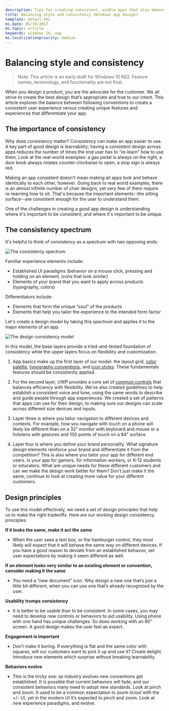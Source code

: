 ```yaml
---
description: Tips for creating consistent, usable apps that also demonstrate originality and creativity.
title: Balancing style and consistency (Windows app design)
template: detail.hbs
ms.date: 05/19/2017
ms.topic: article
keywords: windows 10, uwp
ms.localizationpriority: medium
---
```

# Balancing style and consistency

 

> Note: This article is an early draft for Windows 10 RS2. Feature names, terminology, and functionality are not final.

When you design a product, you are the advocate for the customer. We all strive to create the best design that’s appropriate and true to our intent. This article explores the balance between following conventions to create a consistent user experience versus creating unique features and experiences that differentiate your app. 

 
## The importance of consistency
Why does consistency matter? Consistency can make an app easier to use. A key part of good design is learnability; having a consistent design across apps reduces the number of times the end user has to “re-learn” how to use them. Look at the real-world examples: a gas pedal is always on the right, a door knob always rotates counter-clockwise to open, a stop sign is always red. 

Making an app consistent doesn't mean making all apps look and behave identically to each other, however. Going back to real world examples, there is an almost infinite number of chair designs, yet very few of them require re-learning how to sit. That's because the important elements--the sitting surface--are consistent enough for the user to understand them. 

One of the challenges in creating a good app design is understanding where it's important to be consistent, and where it's important to be unique. 

## The consistency spectrum
 It's helpful to think of consistency as a spectrum with two opposing ends:


![The consistency spectrum](images/consistency/consistency-spectrum.png)

Familiar experience elements include:
-	Established UI paradigms (behavior on a mouse click, pressing and holding on an element, icons that look similar)
-	Elements of your brand that you want to apply across products (typography, colors)

Differentiators include:
-	Elements that form the unique “soul” of the products
-	Elements that help you tailor the experience to the intended form factor

Let's create a design model by taking this spectrum and applies it to the major elements of an app. 

![The design consistency model](images/consistency/design-consistency-model.png)

In this model, the base layers provide a tried-and-tested foundation of consistency while the upper layers focus on flexibility and customization.  

1. App basics make up the first layer of our model: the layout grid, [color palette](color.md), [typography conventions](typography.md), and [icon styles](icons.md). These fundamentals features should be consistently applied. 

2. For the second layer, UWP provides a core set of [common controls](../controls-and-patterns/index.md) that balances efficiency with flexibility. We’ve also created guidelines to help establish a consistent voice and tone, using the same words to describe and guide people through app experiences. We created a set of patterns that apps can use for their design, to making sure our designs can scale across different size devices and inputs. 
3. Layer three is where you tailor navigation to different devices and contexts. For example, how you navigate with touch on a phone will likely be different than on a 32” monitor with keyboard and mouse or a hololens with gestures and 100 points of touch on a 84” surface.
4. Layer four is where you define your brand personality. What signature design elements reinforce your brand and differentiate it from the competition? This is also where you tailor your app for different end users. Is your app for gamers, for information workers, or K-12 students or educators. What are unique needs for these different customers and can we make the design work better for them? Don’t just make it the same, continue to look at creating more value for your different customers.  


## Design principles
To use this model effectively, we need a set of design principles that help us to make the right tradeoffs. Here are our working design consistency principles:

**If it looks the same, make it act the same**
-	When the user sees a text box, or the hamburger control, they most likely will expect that it will behave the same way on different devices. If you have a good reason to deviate from an established behavior, set user expectations by making it seem different as well.

**If an element looks very similar to an existing element or convention, consider making it the same**
-	You need a “new document” icon. Why design a new one that’s just a little bit different, when you can use one that’s already recognized by the user.

**Usability trumps consistency**
-	It is better to be usable than to be consistent. In some cases, you may need to develop new controls or behaviors to aid usability. Using phone with one hand has unique challenges. So does working with an 80” screen. A good design makes the user feel an expert. 

**Engagement is important**
-	Don’t make it boring. If everything is flat and the same color with squares, will our customers want to pick it up and use it? Create delight. Introduce new elements which surprise without breaking learnability. 

**Behaviors evolve**
-	This is the tricky one: as industry evolves new conventions get established. It is possible that current behaviors will fade, and our consistent behaviors many need to adopt new standards. Look at pinch and zoom. It used to be a common expectation to zoom in/out with the +/- UI, yet in the modern UI it’s expected to pinch and zoom. Look at new experience paradigms, and evolve. 

